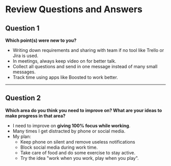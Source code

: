 # Review Questions and Answers

## Question 1

**Which point(s) were new to you?**

-   Writing down requirements and sharing with team if no tool like
    Trello or Jira is used.
-   In meetings, always keep video on for better talk.
-   Collect all questions and send in one message instead of many small
    messages.
-   Track time using apps like Boosted to work better.

------------------------------------------------------------------------

## Question 2

**Which area do you think you need to improve on? What are your ideas to
make progress in that area?**

-   I need to improve on **giving 100% focus while working**.
-   Many times I get distracted by phone or social media.
-   My plan:
    -   Keep phone on silent and remove useless notifications
    -   Block social media during work time.
    -   Take care of food and do some exercise to stay active.
    -   Try the idea "work when you work, play when you play".
